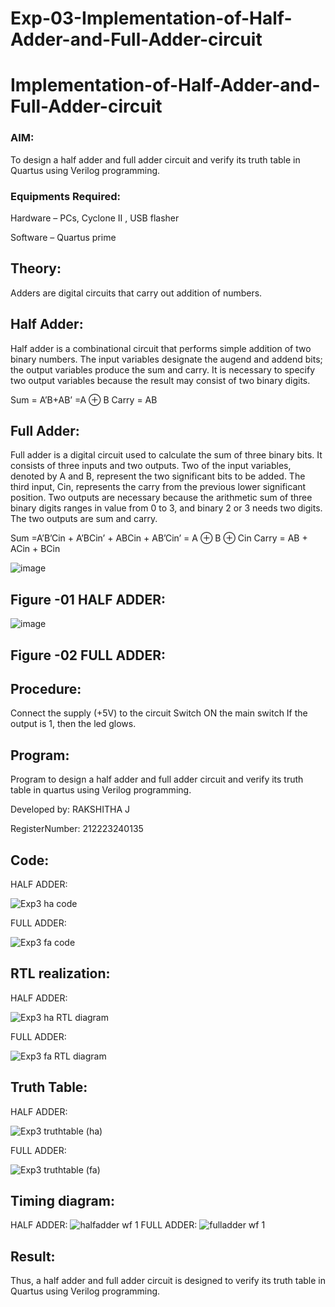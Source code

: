 # Exp-03-Implementation-of-Half-Adder-and-Full-Adder-circuit

# Implementation-of-Half-Adder-and-Full-Adder-circuit
### AIM:
To design a half adder and full adder circuit and verify its truth table in Quartus using Verilog programming.

### Equipments Required:
Hardware – PCs, Cyclone II , USB flasher

Software – Quartus prime
## Theory:
Adders are digital circuits that carry out addition of numbers.

## Half Adder:
Half adder is a combinational circuit that performs simple addition of two binary numbers. The input variables designate the augend and addend bits; the output variables produce the sum and carry. It is necessary to specify two output variables because the result may consist of two binary digits.

Sum = A’B+AB’ =A ⊕ B Carry = AB

## Full Adder:
Full adder is a digital circuit used to calculate the sum of three binary bits. It consists of three inputs and two outputs. Two of the input variables, denoted by A and B, represent the two significant bits to be added. The third input, Cin, represents the carry from the previous lower significant position. Two outputs are necessary because the arithmetic sum of three binary digits ranges in value from 0 to 3, and binary 2 or 3 needs two digits. The two outputs are sum and carry.

Sum =A’B’Cin + A’BCin’ + ABCin + AB’Cin’ = A ⊕ B ⊕ Cin Carry = AB + ACin + BCin

 ![image](https://user-images.githubusercontent.com/36288975/163552156-a13e5a56-c638-4110-97d9-8896907c8d25.png)
## Figure -01 HALF ADDER:

![image](https://user-images.githubusercontent.com/36288975/163552057-b3547877-6d07-45b4-b7e0-bcfebfad9e1d.png)
## Figure -02 FULL ADDER:

## Procedure:
Connect the supply (+5V) to the circuit
Switch ON the main switch
If the output is 1, then the led glows.

## Program:
Program to design a half adder and full adder circuit and verify its truth table in quartus using Verilog programming.

Developed by: RAKSHITHA J

RegisterNumber: 212223240135
## Code:
HALF ADDER:

![Exp3 ha code](https://github.com/Rakshithajagadeesh07/Exp-02-Implementation-of-Half-Adder-and-Full-Adder-circuit/assets/147081797/d596b0e5-da4d-46e2-bb1a-b691b667ac26)

FULL ADDER:

![Exp3 fa code](https://github.com/Rakshithajagadeesh07/Exp-02-Implementation-of-Half-Adder-and-Full-Adder-circuit/assets/147081797/3f9fd161-2a56-4c07-b1a4-b00377c1ef6d)

## RTL realization:
HALF ADDER:

![Exp3 ha RTL diagram](https://github.com/Rakshithajagadeesh07/Exp-02-Implementation-of-Half-Adder-and-Full-Adder-circuit/assets/147081797/5da961ec-ef5a-40b6-a9c4-cb6d1af7cd0e)

FULL ADDER:

![Exp3 fa RTL diagram](https://github.com/Rakshithajagadeesh07/Exp-02-Implementation-of-Half-Adder-and-Full-Adder-circuit/assets/147081797/4e06bc57-e63a-4d70-b22a-9189e47b5a56)

## Truth Table:
HALF ADDER:

![Exp3 truthtable (ha)](https://github.com/Rakshithajagadeesh07/Exp-02-Implementation-of-Half-Adder-and-Full-Adder-circuit/assets/147081797/7cacfc44-b096-44eb-b95b-268f10a59e62)

FULL ADDER:

![Exp3 truthtable (fa)](https://github.com/Rakshithajagadeesh07/Exp-02-Implementation-of-Half-Adder-and-Full-Adder-circuit/assets/147081797/a5458b4b-bc39-4291-b0e8-e722a7dddf83)

## Timing diagram:
HALF ADDER:
![halfadder wf 1](https://github.com/Rakshithajagadeesh07/Exp-02-Implementation-of-Half-Adder-and-Full-Adder-circuit/assets/147081797/b6d6c308-4ac5-4849-b055-1f8c5374e135)
FULL ADDER:
![fulladder wf 1](https://github.com/Rakshithajagadeesh07/Exp-02-Implementation-of-Half-Adder-and-Full-Adder-circuit/assets/147081797/cdf9d761-91bd-4e33-9f39-dc8bfe45467e)

## Result:
Thus, a half adder and full adder circuit is designed to verify its truth table in Quartus using Verilog programming.
